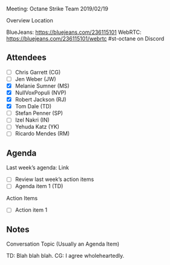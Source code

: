 Meeting: Octane Strike Team 2019/02/19

Overview
Location

BlueJeans: https://bluejeans.com/236115101
WebRTC: https://bluejeans.com/236115101/webrtc
#st-octane on Discord

## Attendees
- [ ] Chris Garrett (CG)
- [ ] Jen Weber (JW)
- [x] Melanie Sumner (MS)
- [x] NullVoxPopuli (NVP)
- [x] Robert Jackson (RJ)
- [x] Tom Dale (TD)
- [ ] Stefan Penner (SP)
- [ ] Izel Nakri (IN)
- [ ] Yehuda Katz (YK)
- [ ] Ricardo Mendes (RM)

## Agenda

Last week’s agenda: Link


- [ ] Review last week’s action items
- [ ] Agenda item 1 (TD)

Action Items
- [ ] Action item 1


## Notes

Conversation Topic (Usually an Agenda Item)

TD: Blah blah blah.
CG: I agree wholeheartedly.
